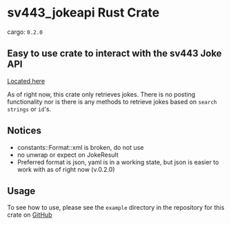 # sv443_jokeapi Rust Crate

cargo: `0.2.0`

## Easy to use crate to interact with the sv443 Joke API
[Located here](https://sv443.net/jokeapi/v2)

As of right now, this crate only retrieves jokes. There is no posting functionality nor is there is any methods to retrieve jokes based on `search strings` or `id`'s.

## Notices
- constants::Format::xml is broken, do not use
- no unwrap or expect on JokeResult
- Preferred format is json, yaml is in a working state, but json is easier to work with as of right now (v.0.2.0)

## Usage
To see how to use, please see the `example` directory in the repository for this crate on [GitHub](https://github.com/canarado/sv443_jokeapi_wrapper/tree/master/example)